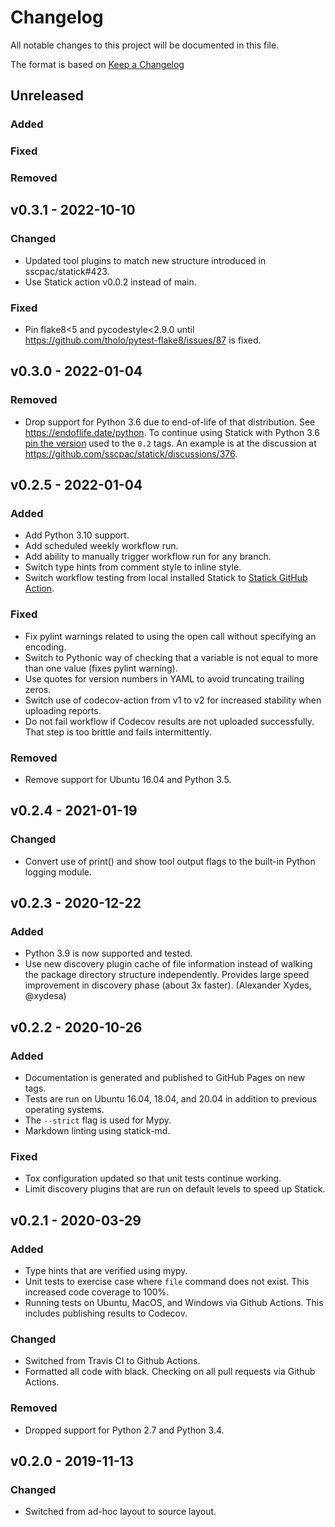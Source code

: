 # Changelog

All notable changes to this project will be documented in this file.

The format is based on [Keep a Changelog](https://keepachangelog.com/en/1.0.0/)

## Unreleased

### Added

### Fixed

### Removed

## v0.3.1 - 2022-10-10

### Changed

- Updated tool plugins to match new structure introduced in sscpac/statick#423.
- Use Statick action v0.0.2 instead of main.

### Fixed

- Pin flake8<5 and pycodestyle<2.9.0 until <https://github.com/tholo/pytest-flake8/issues/87> is fixed.

## v0.3.0 - 2022-01-04

### Removed

- Drop support for Python 3.6 due to end-of-life of that distribution.
  See <https://endoflife.date/python>.
  To continue using Statick with Python 3.6 [pin the version](https://pip.pypa.io/en/stable/user_guide/)
  used to the `0.2` tags.
  An example is at the discussion at <https://github.com/sscpac/statick/discussions/376>.

## v0.2.5 - 2022-01-04

### Added

- Add Python 3.10 support.
- Add scheduled weekly workflow run.
- Add ability to manually trigger workflow run for any branch.
- Switch type hints from comment style to inline style.
- Switch workflow testing from local installed Statick to
  [Statick GitHub Action](https://github.com/sscpac/statick-action).

### Fixed

- Fix pylint warnings related to using the open call without specifying an encoding.
- Switch to Pythonic way of checking that a variable is not equal to more than one value (fixes pylint warning).
- Use quotes for version numbers in YAML to avoid truncating trailing zeros.
- Switch use of codecov-action from v1 to v2 for increased stability when uploading reports.
- Do not fail workflow if Codecov results are not uploaded successfully.
  That step is too brittle and fails intermittently.

### Removed

- Remove support for Ubuntu 16.04 and Python 3.5.

## v0.2.4 - 2021-01-19

### Changed

- Convert use of print() and show tool output flags to the built-in Python logging module.

## v0.2.3 - 2020-12-22

### Added

- Python 3.9 is now supported and tested.
- Use new discovery plugin cache of file information instead of walking the package directory structure
  independently.
  Provides large speed improvement in discovery phase (about 3x faster). (Alexander Xydes, @xydesa)

## v0.2.2 - 2020-10-26

### Added

- Documentation is generated and published to GitHub Pages on new tags.
- Tests are run on Ubuntu 16.04, 18.04, and 20.04 in addition to previous operating systems.
- The `--strict` flag is used for Mypy.
- Markdown linting using statick-md.

### Fixed

- Tox configuration updated so that unit tests continue working.
- Limit discovery plugins that are run on default levels to speed up Statick.

## v0.2.1 - 2020-03-29

### Added

- Type hints that are verified using mypy.
- Unit tests to exercise case where `file` command does not exist.
  This increased code coverage to 100%.
- Running tests on Ubuntu, MacOS, and Windows via Github Actions.
  This includes publishing results to Codecov.

### Changed

- Switched from Travis CI to Github Actions.
- Formatted all code with black.
  Checking on all pull requests via Github Actions.

### Removed

- Dropped support for Python 2.7 and Python 3.4.

## v0.2.0 - 2019-11-13

### Changed

- Switched from ad-hoc layout to source layout.
